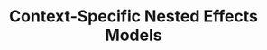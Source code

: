 ---
title: Context-Specific Nested Effects Models
layout: project
project_id: csnem
last_update: 2020-01-01
---